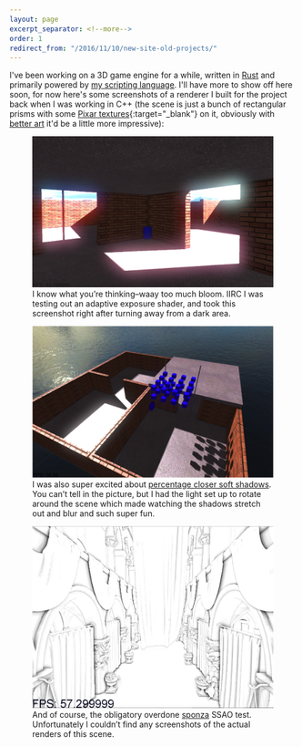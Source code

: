 ```yaml
---
layout: page
excerpt_separator: <!--more-->
order: 1
redirect_from: "/2016/11/10/new-site-old-projects/"
---
```


I've been working on a 3D game engine for a while, written in [Rust](https://www.rust-lang.org) and primarily powered by [my scripting language](/projects/scripting-language). I'll have more to show off here soon, for now here's some screenshots of a renderer I built for the project back when I was working in C++ (the scene is just a  bunch of rectangular prisms with some [Pixar textures](https://community.renderman.pixar.com/article/114/library-pixar-one-twenty-eight.html){:target="_blank"} on it, obviously with [better art](/projects/misc) it'd be a little more impressive):

<figure>
	<img src="/assets/too-bright.png" />
	<figcaption>I know what you’re thinking–waay too much bloom. IIRC I was testing out an adaptive exposure shader, and took this screenshot right after turning away from a dark area.</figcaption>
</figure>

<!--more-->

<figure>
	<img src="/assets/shadows-soft.png" />
	<figcaption>I was also super excited about <a href="http://developer.download.nvidia.com/shaderlibrary/docs/shadow_PCSS.pdf" target="_blank">percentage closer soft shadows</a>. You can’t tell in the picture, but I had the light set up to rotate around the scene which made watching the shadows stretch out and blur and such super fun.</figcaption>
</figure>

<figure>
	<img src="/assets/obligatory-overdone-sponza-ssao.png" />
	<figcaption>And of course, the obligatory overdone <a href="http://www.crytek.com/cryengine/cryengine3/downloads" target="_blank">sponza</a> SSAO test. Unfortunately I couldn’t find any screenshots of the actual renders of this scene.</figcaption>
</figure>
